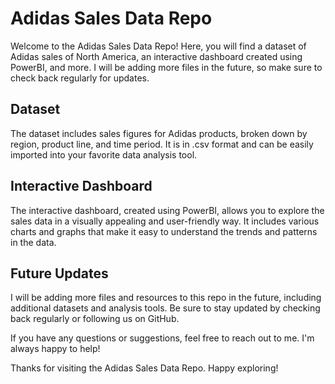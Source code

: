 # Adidas Sales Data Repo
Welcome to the Adidas Sales Data Repo! Here, you will find a dataset of Adidas sales of North America, an interactive dashboard created using PowerBI, and more. I will be adding more files in the future, so make sure to check back regularly for updates.

## Dataset
The dataset includes sales figures for Adidas products, broken down by region, product line, and time period. It is in .csv format and can be easily imported into your favorite data analysis tool.

## Interactive Dashboard
The interactive dashboard, created using PowerBI, allows you to explore the sales data in a visually appealing and user-friendly way. It includes various charts and graphs that make it easy to understand the trends and patterns in the data.

## Future Updates
I will be adding more files and resources to this repo in the future, including additional datasets and analysis tools. Be sure to stay updated by checking back regularly or following us on GitHub.

If you have any questions or suggestions, feel free to reach out to me. I'm always happy to help!

Thanks for visiting the Adidas Sales Data Repo. Happy exploring!
